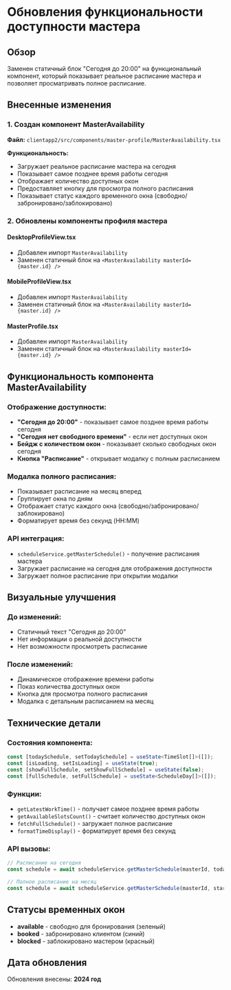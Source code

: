 # Обновления функциональности доступности мастера

## Обзор

Заменен статичный блок "Сегодня до 20:00" на функциональный компонент, который показывает реальное расписание мастера и позволяет просматривать полное расписание.

## Внесенные изменения

### 1. Создан компонент MasterAvailability
**Файл:** `clientapp2/src/components/master-profile/MasterAvailability.tsx`

**Функциональность:**
- Загружает реальное расписание мастера на сегодня
- Показывает самое позднее время работы сегодня
- Отображает количество доступных окон
- Предоставляет кнопку для просмотра полного расписания
- Показывает статус каждого временного окна (свободно/забронировано/заблокировано)

### 2. Обновлены компоненты профиля мастера

#### DesktopProfileView.tsx
- Добавлен импорт `MasterAvailability`
- Заменен статичный блок на `<MasterAvailability masterId={master.id} />`

#### MobileProfileView.tsx
- Добавлен импорт `MasterAvailability`
- Заменен статичный блок на `<MasterAvailability masterId={master.id} />`

#### MasterProfile.tsx
- Добавлен импорт `MasterAvailability`
- Заменен статичный блок на `<MasterAvailability masterId={master.id} />`

## Функциональность компонента MasterAvailability

### Отображение доступности:
- **"Сегодня до 20:00"** - показывает самое позднее время работы сегодня
- **"Сегодня нет свободного времени"** - если нет доступных окон
- **Бейдж с количеством окон** - показывает сколько свободных окон сегодня
- **Кнопка "Расписание"** - открывает модалку с полным расписанием

### Модалка полного расписания:
- Показывает расписание на месяц вперед
- Группирует окна по дням
- Отображает статус каждого окна (свободно/забронировано/заблокировано)
- Форматирует время без секунд (HH:MM)

### API интеграция:
- `scheduleService.getMasterSchedule()` - получение расписания мастера
- Загружает расписание на сегодня для отображения доступности
- Загружает полное расписание при открытии модалки

## Визуальные улучшения

### До изменений:
- Статичный текст "Сегодня до 20:00"
- Нет информации о реальной доступности
- Нет возможности просмотреть расписание

### После изменений:
- Динамическое отображение времени работы
- Показ количества доступных окон
- Кнопка для просмотра полного расписания
- Модалка с детальным расписанием на месяц

## Технические детали

### Состояния компонента:
```typescript
const [todaySchedule, setTodaySchedule] = useState<TimeSlot[]>([]);
const [isLoading, setIsLoading] = useState(true);
const [showFullSchedule, setShowFullSchedule] = useState(false);
const [fullSchedule, setFullSchedule] = useState<ScheduleDay[]>([]);
```

### Функции:
- `getLatestWorkTime()` - получает самое позднее время работы
- `getAvailableSlotsCount()` - считает количество доступных окон
- `fetchFullSchedule()` - загружает полное расписание
- `formatTimeDisplay()` - форматирует время без секунд

### API вызовы:
```typescript
// Расписание на сегодня
const schedule = await scheduleService.getMasterSchedule(masterId, today, today);

// Полное расписание на месяц
const schedule = await scheduleService.getMasterSchedule(masterId, startDate, endDate);
```

## Статусы временных окон

- **available** - свободно для бронирования (зеленый)
- **booked** - забронировано клиентом (синий)
- **blocked** - заблокировано мастером (красный)

## Дата обновления

Обновления внесены: **2024 год** 